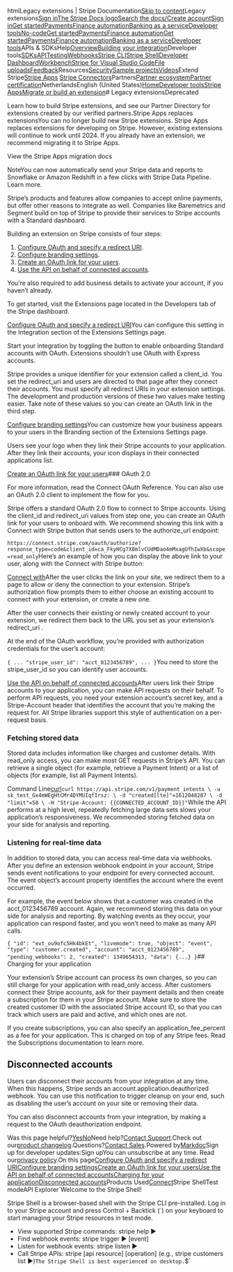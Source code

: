 htmlLegacy extensions | Stripe Documentation[Skip to content](#main-content)Legacy extensions[Sign in](https://dashboard.stripe.com/login?redirect=https%3A%2F%2Fdocs.stripe.com%2Fbuilding-extensions)[The Stripe Docs logo](/)[Search the docs/](#)[Create account](https://dashboard.stripe.com/register)[Sign in](https://dashboard.stripe.com/login?redirect=https%3A%2F%2Fdocs.stripe.com%2Fbuilding-extensions)[Get started](/get-started)[Payments](/payments)[Finance automation](/finance-automation)[Banking as a service](/financial-services)[Developer tools](/development)[No-code](/no-code)[Get started](/get-started)[Payments](/payments)[Finance automation](/finance-automation)[](#)[Get started](/get-started)[Payments](/payments)[Finance automation](/finance-automation)[Banking as a service](/financial-services)[Developer tools](/development)[](#)APIs & SDKsHelp[Overview](/docs/development)[Building your integration](#)Developer tools[SDKs](#)[API](#)[Testing](#)[Webhooks](#)[Stripe CLI](#)[Stripe Shell](#)[Developer Dashboard](#)[Workbench](#)[Stripe for Visual Studio Code](/docs/stripe-vscode)[File uploads](/docs/file-upload)[Feedback](/docs/dev-tools-csat)Resources[Security](#)[Sample projects](#)[Videos](#)Extend Stripe[Stripe Apps](#)
[Stripe Connectors](#)Partners[Partner ecosystem](/docs/partners)[Partner certification](/docs/partners/training-and-certification)NetherlandsEnglish (United States)[](#)[](#)[Home](/docs)[Developer tools](/docs/development)[Stripe Apps](/docs/stripe-apps)[Migrate or build an extension](/docs/stripe-apps/migrate-extension)# Legacy extensionsDeprecated

Learn how to build Stripe extensions, and see our Partner Directory for extensions created by our verified partners.Stripe Apps replaces extensionsYou can no longer build new Stripe extensions. Stripe Apps replaces extensions for developing on Stripe. However, existing extensions will continue to work until 2024. If you already have an extension, we recommend migrating it to Stripe Apps.

View the Stripe Apps migration docs

NoteYou can now automatically send your Stripe data and reports to Snowflake or Amazon Redshift in a few clicks with Stripe Data Pipeline. Learn more.

Stripe’s products and features allow companies to accept online payments, but offer other reasons to integrate as well. Companies like Baremetrics and Segment build on top of Stripe to provide their services to Stripe accounts with a Standard dashboard.

Building an extension on Stripe consists of four steps:

1. [Configure OAuth and specify a redirect URI](#configure-oauth-redirect).
2. [Configure branding settings](#configure-branding).
3. [Create an OAuth link for your users](#create-oauth-link).
4. [Use the API on behalf of connected accounts](#use-api).

You’re also required to add business details to activate your account, if you haven’t already.

To get started, visit the Extensions page located in the Developers tab of the Stripe dashboard.

[Configure OAuth and specify a redirect URI](#configure-oauth-redirect)You can configure this setting in the Integration section of the Extensions Settings page.

Start your integration by toggling the button to enable onboarding Standard accounts with OAuth. Extensions shouldn’t use OAuth with Express accounts.

Stripe provides a unique identifier for your extension called a client_id. You set the redirect_uri and users are directed to that page after they connect their accounts. You must specify all redirect URIs in your extension settings. The development and production versions of these two values make testing easier. Take note of these values so you can create an OAuth link in the third step.

[Configure branding settings](#configure-branding)You can customize how your business appears to your users in the Branding section of the Extensions Settings page.

Users see your logo when they link their Stripe accounts to your application. After they link their accounts, your icon displays in their connected applications list.

[Create an OAuth link for your users](#create-oauth-link)### OAuth 2.0

For more information, read the Connect OAuth Reference. You can also use an OAuth 2.0 client to implement the flow for you.

Stripe offers a standard OAuth 2.0 flow to connect to Stripe accounts. Using the client_id and redirect_uri values from step one, you can create an OAuth link for your users to onboard with. We recommend showing this link with a Connect with Stripe button that sends users to the authorize_url endpoint:

`https://connect.stripe.com/oauth/authorize?response_type=code&client_id=ca_FkyHCg7X8mlvCUdMDao4mMxagUfhIwXb&scope=read_only`Here’s an example of how you can display the above link to your user, along with the Connect with Stripe button:

[Connect with](https://connect.stripe.com/oauth/authorize?response_type=code&client_id=ca_FkyHCg7X8mlvCUdMDao4mMxagUfhIwXb&scope=read_write)After the user clicks the link on your site, we redirect them to a page to allow or deny the connection to your extension. Stripe’s authorization flow prompts them to either choose an existing account to connect with your extension, or create a new one.

After the user connects their existing or newly created account to your extension, we redirect them back to the URL you set as your extension’s redirect_uri .

At the end of the OAuth workflow, you’re provided with authorization credentials for the user’s account:

`{
  ...
  "stripe_user_id": "acct_0123456789",
  ...
}`You need to store the stripe_user_id so you can identify user accounts.

[Use the API on behalf of connected accounts](#use-api)After users link their Stripe accounts to your application, you can make API requests on their behalf. To perform API requests, you need your extension account’s secret key, and a Stripe-Account header that identifies the account that you’re making the request for. All Stripe libraries support this style of authentication on a per-request basis.

### Fetching stored data

Stored data includes information like charges and customer details. With read_only access, you can make most GET requests in Stripe’s API. You can retrieve a single object (for example, retrieve a Payment Intent) or a list of objects (for example, list all Payment Intents).

Command Line[curl](#)`curl https://api.stripe.com/v1/payment_intents \
  -u sk_test_Gx4mWEgHtCMr4DYMUIqfIrsz: \
  -d "created[lte]"=1612048287 \
  -d "limit"=50 \
  -H "Stripe-Account: {{CONNECTED_ACCOUNT_ID}}"`While the API performs at a high level, repeatedly fetching large data sets slows your application’s responsiveness. We recommended storing fetched data on your side for analysis and reporting.

### Listening for real-time data

In addition to stored data, you can access real-time data via webhooks. After you define an extension webhook endpoint in your account, Stripe sends event notifications to your endpoint for every connected account. The event object’s account property identifies the account where the event occurred.

For example, the event below shows that a customer was created in the acct_0123456789 account. Again, we recommend storing this data on your side for analysis and reporting. By watching events as they occur, your application can respond faster, and you won’t need to make as many API calls.

`{
  "id": "evt_ou9ofc5Hk4bkEt",
  "livemode": true,
  "object": "event",
  "type": "customer.created",
  "account": "acct_0123456789",
  "pending_webhooks": 2,
  "created": 1349654313,
  "data": {...}
}`## Charging for your application

Your extension’s Stripe account can process its own charges, so you can still charge for your application with read_only access. After customers connect their Stripe accounts, ask for their payment details and then create a subscription for them in your Stripe account. Make sure to store the created customer ID with the associated Stripe account ID, so that you can track which users are paid and active, and which ones are not.

If you create subscriptions, you can also specify an application_fee_percent as a fee for your application. This is charged on top of any Stripe fees. Read the Subscriptions documentation to learn more.

## Disconnected accounts

Users can disconnect their accounts from your integration at any time. When this happens, Stripe sends an account.application.deauthorized webhook. You can use this notification to trigger cleanup on your end, such as disabling the user’s account on your site or removing their data.

You can also disconnect accounts from your integration, by making a request to the OAuth deauthorization endpoint.

Was this page helpful?[Yes](#)[No](#)Need help?[Contact Support](https://support.stripe.com/).Check out our[product changelog](https://stripe.com/blog/changelog).Questions?[Contact Sales](https://stripe.com/contact/sales).Powered by[Markdoc](https://markdoc.dev)Sign up for developer updates:Sign upYou can unsubscribe at any time. Read our[privacy policy](https://stripe.com/privacy).On this page[Configure OAuth and specify a redirect URI](#configure-oauth-redirect)[Configure branding settings](#configure-branding)[Create an OAuth link for your users](#create-oauth-link)[Use the API on behalf of connected accounts](#use-api)[Charging for your application](#charging-for-application)[Disconnected accounts](#disconnected-accounts)Products Used[Connect](/connect)Stripe ShellTest modeAPI Explorer[](https://stripe.com/docs/stripe-cli#install)`Welcome to the Stripe Shell!

Stripe Shell is a browser-based shell with the Stripe CLI pre-installed. Log in to your
Stripe account and press Control + Backtick (`) on your keyboard to start managing your Stripe
resources in test mode.

- View supported Stripe commands: stripe help ▶️
- Find webhook events: stripe trigger ▶️ [event]
- Listen for webhook events: stripe listen ▶
- Call Stripe APIs: stripe [api resource] [operation] (e.g., stripe customers list ▶️)`The Stripe Shell is best experienced on desktop.`$`